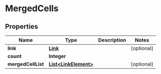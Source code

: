 
# MergedCells

## Properties
Name | Type | Description | Notes
------------ | ------------- | ------------- | -------------
**link** | [**Link**](Link.md) |  |  [optional]
**count** | **Integer** |  | 
**mergedCellList** | [**List&lt;LinkElement&gt;**](LinkElement.md) |  |  [optional]



